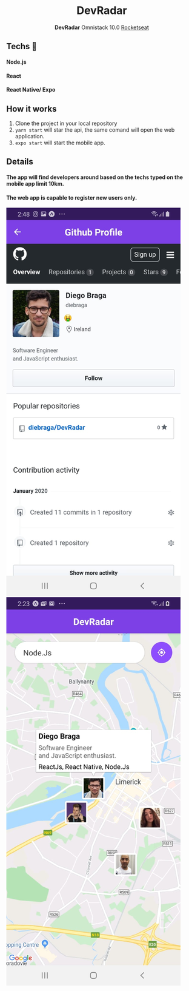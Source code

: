 <h1 align="center">DevRadar</h1>
<p align="center"><strong>DevRadar</strong> Omnistack 10.0 <a href="https://rocketseat.com.br">Rocketseat</a></p>
<p align="center">
<a href="https://rocketseat.com.br">
  </a>
</p>

## Techs 🚀
#### Node.js
#### React
#### React Native/ Expo

## How it works

1. Clone the project in your local repository
2. `yarn start` will star the api, the same comand will open the web application.
3. `expo start` will start the mobile app.

## Details

#### The app will find developers around based on the techs typed on the mobile app limit 10km.
#### The web app is capable to register new users only.

![](assets/img.jpeg)  ![](assets/img2.jpeg)
